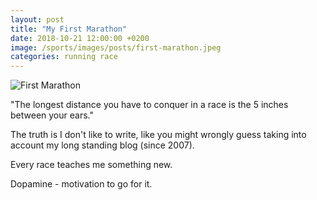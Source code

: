 ```yaml
---
layout: post
title: "My First Marathon"
date: 2018-10-21 12:00:00 +0200
image: /sports/images/posts/first-marathon.jpeg
categories: running race
---
```


![First Marathon](/sports/images/posts/first-marathon.jpeg)

"The longest distance you have to conquer in a race is the 5 inches between your ears."

The truth is I don't like to write, like you might wrongly guess taking into account my long standing blog (since 2007).

Every race teaches me something new.

Dopamine - motivation to go for it.
